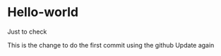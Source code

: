 # Hello-world
Just to check 

This is the change to do the first commit using the github
Update again
